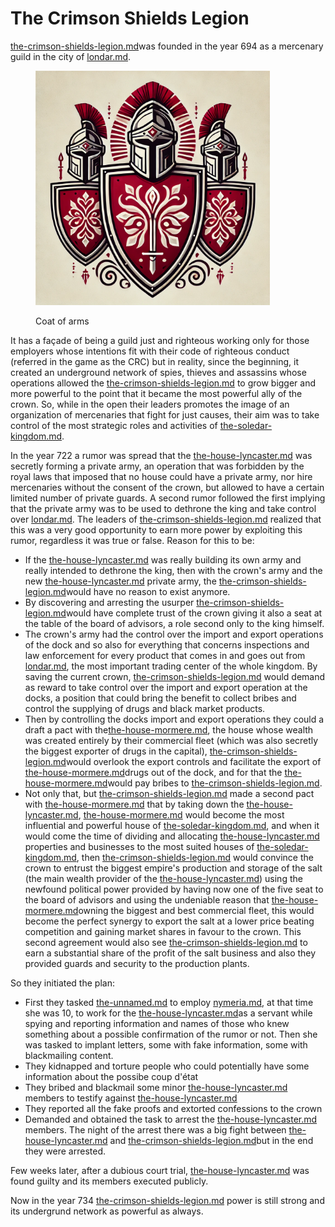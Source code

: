 # The Crimson Shields Legion

[the-crimson-shields-legion.md](the-crimson-shields-legion.md "mention")was founded in the year 694 as a mercenary guild in the city of [londar.md](../cities/londar.md "mention").&#x20;

<figure><img src="../.gitbook/assets/Crimson shields legion coat of arms.webp" alt="" width="375"><figcaption><p>Coat of arms</p></figcaption></figure>

It has a façade of being a guild just and righteous working only for those employers whose intentions fit with their code of righteous conduct (referred in the game as the CRC) but in reality, since the beginning, it created an underground network of spies, thieves and assassins whose operations allowed the [the-crimson-shields-legion.md](the-crimson-shields-legion.md "mention") to grow bigger and more powerful to the point that it became the most powerful ally of the crown. So, while in the open their leaders promotes the image of an organization of mercenaries that fight for just causes, their aim was to take control of the most strategic roles and activities of [the-soledar-kingdom.md](../empires/the-soledar-kingdom.md "mention").&#x20;

In the year 722  a rumor was spread that the [the-house-lyncaster.md](../houses/the-house-lyncaster.md "mention") was secretly forming a private army, an operation that was forbidden by the royal laws that imposed that no house could have a private army, nor hire mercenaries without the consent of the crown, but allowed to have a certain limited number of private guards. A second rumor followed the first implying that the private army was to be used to dethrone the king and take control over [londar.md](../cities/londar.md "mention").  The leaders of [the-crimson-shields-legion.md](the-crimson-shields-legion.md "mention") realized that this was a very good opportunity to earn more power by exploiting this rumor, regardless it was true or false. Reason for this to be:

* If the [the-house-lyncaster.md](../houses/the-house-lyncaster.md "mention") was really building its own army and really intended to dethrone the king, then with the crown's army and the new [the-house-lyncaster.md](../houses/the-house-lyncaster.md "mention") private army, the [the-crimson-shields-legion.md](the-crimson-shields-legion.md "mention")would have no reason to exist anymore.&#x20;
* By discovering and arresting the usurper [the-crimson-shields-legion.md](the-crimson-shields-legion.md "mention")would have complete  trust of the crown giving it also a seat at the table of the board of advisors, a role second only to the king himself.&#x20;
* The crown's army had the control over the import and export operations of the dock and so also for everything that concerns inspections and law enforcement for every product that comes in and goes out from [londar.md](../cities/londar.md "mention"), the most important trading center of the whole kingdom. By saving the current crown, [the-crimson-shields-legion.md](the-crimson-shields-legion.md "mention") would demand as reward to take control over the import and export operation at the docks, a position that could bring the benefit to collect bribes and control the supplying of drugs and black market products.
* Then  by controlling the docks import and export operations they could a draft a pact with the[the-house-mormere.md](../houses/the-house-mormere.md "mention"), the house whose wealth was created entirely by their commercial fleet (which was also secretly the biggest exporter of drugs in the capital),  [the-crimson-shields-legion.md](the-crimson-shields-legion.md "mention")would overlook the export controls and facilitate the export of [the-house-mormere.md](../houses/the-house-mormere.md "mention")drugs out of the dock, and for that the [the-house-mormere.md](../houses/the-house-mormere.md "mention")would pay bribes to [the-crimson-shields-legion.md](the-crimson-shields-legion.md "mention").
* Not only that,  but [the-crimson-shields-legion.md](the-crimson-shields-legion.md "mention") made a second pact with [the-house-mormere.md](../houses/the-house-mormere.md "mention") that by taking down the [the-house-lyncaster.md](../houses/the-house-lyncaster.md "mention"), [the-house-mormere.md](../houses/the-house-mormere.md "mention") would become the most influential and powerful house of [the-soledar-kingdom.md](../empires/the-soledar-kingdom.md "mention"), and when it would come the time of dividing and allocating [the-house-lyncaster.md](../houses/the-house-lyncaster.md "mention") properties and businesses to the most suited houses of [the-soledar-kingdom.md](../empires/the-soledar-kingdom.md "mention"), then [the-crimson-shields-legion.md](the-crimson-shields-legion.md "mention") would convince the crown to entrust the biggest empire's production and storage of the salt (the main wealth provider of the  [the-house-lyncaster.md](../houses/the-house-lyncaster.md "mention")) using the newfound political power provided by having now one of the five seat to the board of advisors and using the undeniable reason that [the-house-mormere.md](../houses/the-house-mormere.md "mention")owning the biggest and best commercial fleet, this would become the perfect synergy to export the salt at a lower price beating competition and gaining market shares in favour to the crown. This second agreement would also see  [the-crimson-shields-legion.md](the-crimson-shields-legion.md "mention") to earn a substantial share of the profit of the salt business and also they provided guards and security to the production plants.

So they initiated the plan:

* First they tasked [the-unnamed.md](the-unnamed.md "mention") to employ [nymeria.md](../main-characters/nymeria.md "mention"), at that time she was 10, to work for the [the-house-lyncaster.md](../houses/the-house-lyncaster.md "mention")as a servant while spying and reporting information and names of those who knew something about a possible confirmation of the rumor or not. Then she was tasked to implant letters, some with fake information, some with blackmailing content.&#x20;
* They kidnapped and torture people who could potentially have some information about the possibe coup d'état&#x20;
* They bribed and blackmail some minor [the-house-lyncaster.md](../houses/the-house-lyncaster.md "mention") members to testify against   [the-house-lyncaster.md](../houses/the-house-lyncaster.md "mention")
* They reported all the fake proofs and extorted confessions to the crown&#x20;
* Demanded and obtained the task to arrest the [the-house-lyncaster.md](../houses/the-house-lyncaster.md "mention") members. The night of the arrest there was a big fight between [the-house-lyncaster.md](../houses/the-house-lyncaster.md "mention") and [the-crimson-shields-legion.md](the-crimson-shields-legion.md "mention")but in the end they were arrested.

Few weeks later, after a dubious court trial, [the-house-lyncaster.md](../houses/the-house-lyncaster.md "mention") was found guilty and its members executed publicly.&#x20;

Now in the year 734 [the-crimson-shields-legion.md](the-crimson-shields-legion.md "mention") power is still strong and its undergrund network as powerful as always.









